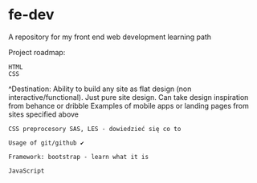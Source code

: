 # fe-dev
A repository for my front end web development learning path

Project roadmap:

    HTML
    CSS

^Destination: Ability to build any site as flat design (non interactive/functional). Just pure site design. Can take design inspiration from behance or dribble Examples of mobile apps or landing pages from sites specified above

    CSS preprocesory SAS, LES - dowiedzieć się co to

    Usage of git/github ✔

    Framework: bootstrap - learn what it is

    JavaScript
